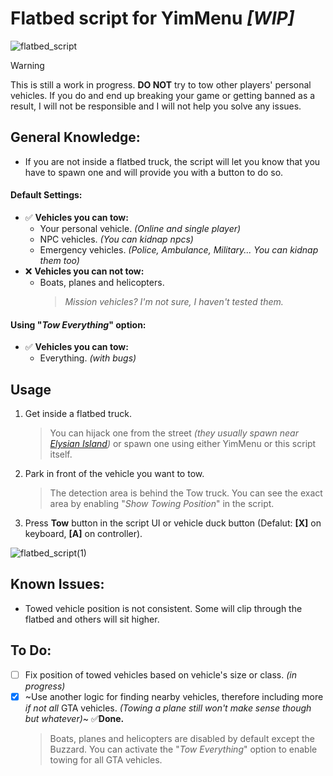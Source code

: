 # Flatbed script for YimMenu _[WIP]_ 

![flatbed_script](https://github.com/xesdoog/Flatbed-Script/assets/66764345/09e381d0-924b-4ffd-b2d4-3617d06b963f)

> [!WARNING]
> This is still a work in progress. **DO NOT** try to tow other players' personal vehicles. If you do and end up breaking your game or getting banned as a result, I will not be responsible and I will not help you solve any issues.

## General Knowledge:
- If you are not inside a flatbed truck, the script will let you know that you have to spawn one and will provide you with a button to do so.
#### Default Settings:
- ✅ **Vehicles you can tow:**
  - Your personal vehicle. *(Online and single player)*
  - NPC vehicles. *(You can kidnap npcs)*
  - Emergency vehicles. *(Police, Ambulance, Military... You can kidnap them too)*
- ❌ **Vehicles you can not tow:**
  - Boats, planes and helicopters.
    > _Mission vehicles? I'm not sure, I haven't tested them._
#### Using "*Tow Everything*" option:
 - ✅ **Vehicles you can tow:**
    - Everything. *(with bugs)*
## Usage
1. Get inside a flatbed truck.
   > You can hijack one from the street *(they usually spawn near [Elysian Island](https://gta.fandom.com/wiki/Elysian_Island?file=ElysianIsland-IngameGPS-GTAV-Map.png))* or spawn one using either YimMenu or this script itself.
2. Park in front of the vehicle you want to tow.
   > The detection area is behind the Tow truck. You can see the exact area by enabling "*Show Towing Position*" in the script.
3. Press **Tow** button in the script UI or vehicle duck button (Defalut: **[X]** on keyboard, **[A]** on controller).

![flatbed_script(1)](https://github.com/xesdoog/Flatbed-Script/assets/66764345/296f5b47-64fa-4d39-b386-f081412f40c8)

## Known Issues:
- Towed vehicle position is not consistent. Some will clip through the flatbed and others will sit higher.

## To Do:
- [ ] Fix position of towed vehicles based on vehicle's size or class. *(in progress)*
- [x] ~Use another logic for finding nearby vehicles, therefore including more *if not all* GTA vehicles. *(Towing a plane still won't make sense though but whatever)*~ ✅**Done.**
  > Boats, planes and helicopters are disabled by default except the Buzzard. You can activate the "*Tow Everything*" option to enable towing for all GTA vehicles.
